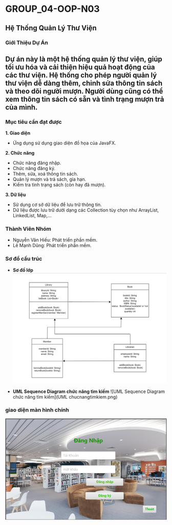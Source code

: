 # GROUP_04-OOP-N03

## Hệ Thống Quản Lý Thư Viện

### Giới Thiệu Dự Án
Dự án này là một hệ thống quản lý thư viện, giúp tối ưu hóa và cải thiện hiệu quả hoạt động của các thư viện. Hệ thống cho phép người quản lý thư viện dễ dàng thêm, chỉnh sửa thông tin sách và theo dõi người mượn.
Người dùng cũng có thể xem thông tin sách có sẵn và tình trạng mượn trả của mình.
---

### Mục tiêu cần đạt được
**1. Giao diện**
   - Ứng dụng sử dụng giao diện đồ họa của JavaFX.  

**2. Chức năng**
   - Chức năng đăng nhập.  
   - Chức năng đăng ký.  
   - Thêm, sửa, xoá thông tin sách.  
   - Quản lý mượn và trả sách, gia hạn.  
   - Kiểm tra tình trạng sách (còn hay đã mượn).  

**3. Dữ liệu**
   - Sử dụng cơ sở dữ liệu để lưu trữ thông tin.  
   - Dữ liệu được lưu trữ dưới dạng các Collection tùy chọn như ArrayList, LinkedList, Map,...

### Thành Viên Nhóm
   - Nguyễn Văn Hiếu: Phát triển phần mềm.
   - Lê Mạnh Dũng: Phát triển phần mềm.

### Sơ đồ cấu trúc

   - **Sơ đồ lớp**
     ![Sơ đồ cấu trúc](sdct.jpg)
  
   - **UML Sequence Diagram chức năng tìm kiếm**
     ![UML Sequence Diagram chức năng tìm kiếm](UML chucnangtimkiem.png)

### giao diện màn hình chính
![Giao diện MHC](giaodienchinh.png)
